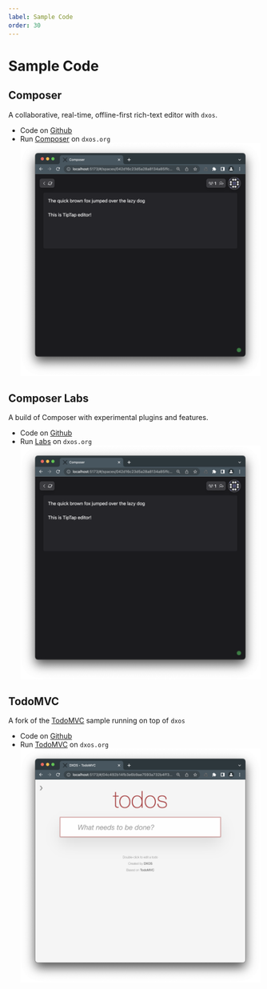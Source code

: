 ```yaml
---
label: Sample Code
order: 30
---
```


# Sample Code

## Composer

A collaborative, real-time, offline-first rich-text editor with `dxos`.

*   Code on [Github](https://github.com/dxos/dxos/tree/main/packages/apps/composer-app)
*   Run [Composer](http://composer.dxos.org) on `dxos.org`
    ![composer-app](../assets/images/composer-app.png)

## Composer Labs

A build of Composer with experimental plugins and features.

*   Code on [Github](https://github.com/dxos/dxos/tree/main/packages/apps/labs-app)
*   Run [Labs](http://labs.dxos.org) on `dxos.org`
    ![labs-app](../assets/images/composer-app.png)

## TodoMVC

A fork of the [TodoMVC](https://todomvc.com/) sample running on top of `dxos`

*   Code on [Github](https://github.com/dxos/dxos/tree/main/packages/apps/todomvc)
*   Run [TodoMVC](http://todomvc.kube.dxos.org) on `dxos.org`
    ![todomvc-dxos](../assets/images/todomvc.png)
